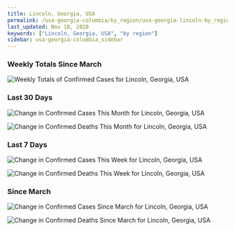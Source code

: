 ```yaml
---
title: Lincoln, Georgia, USA
permalink: /usa-georgia-columbia/by_region/usa-georgia-lincoln-by_region.html
last_updated: Nov 18, 2020
keywords: ["Lincoln, Georgia, USA", "by region"]
sidebar: usa-georgia-columbia_sidebar
---
```


<h3>Weekly Totals Since March</h3>

![Weekly Totals of Confirmed Cases for Lincoln, Georgia, USA](/covid_tracker/images/graphs/usa-georgia-lincoln-weekly_totals_graph.png)

<h3>Last 30 Days</h3>

![Change in Confirmed Cases This Month for Lincoln, Georgia, USA](/covid_tracker/images/graphs/usa-georgia-lincoln-delta_confirmed-30_days_graph.png)

![Change in Confirmed Deaths This Month for Lincoln, Georgia, USA](/covid_tracker/images/graphs/usa-georgia-lincoln-delta_deaths-30_days_graph.png)

<h3>Last 7 Days</h3>

![Change in Confirmed Cases This Week for Lincoln, Georgia, USA](/covid_tracker/images/graphs/usa-georgia-lincoln-delta_confirmed-7_days_graph.png)

![Change in Confirmed Deaths This Week for Lincoln, Georgia, USA](/covid_tracker/images/graphs/usa-georgia-lincoln-delta_deaths-7_days_graph.png)

<h3>Since March</h3>

![Change in Confirmed Cases Since March for Lincoln, Georgia, USA](/covid_tracker/images/graphs/usa-georgia-lincoln-delta_confirmed-since_march_graph.png)

![Change in Confirmed Deaths Since March for Lincoln, Georgia, USA](/covid_tracker/images/graphs/usa-georgia-lincoln-delta_deaths-since_march_graph.png)

